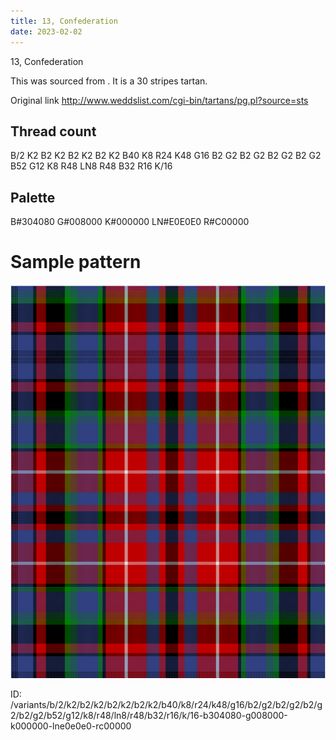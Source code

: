 ```yaml
---
title: 13, Confederation
date: 2023-02-02
---
```

13, Confederation

This was sourced from <no value>.  It is a 30 stripes tartan.

Original link http://www.weddslist.com/cgi-bin/tartans/pg.pl?source=sts

## Thread count
B/2 K2 B2 K2 B2 K2 B2 K2 B40 K8 R24 K48 G16 B2 G2 B2 G2 B2 G2 B2 G2 B52 G12 K8 R48 LN8 R48 B32 R16 K/16

## Palette
B#304080 G#008000 K#000000 LN#E0E0E0 R#C00000

# Sample pattern

![Tartan detail](tartan.png "B/2 K2 B2 K2 B2 K2 B2 K2 B40 K8 R24 K48 G16 B2 G2 B2 G2 B2 G2 B2 G2 B52 G12 K8 R48 LN8 R48 B32 R16 K/16 tartan")

ID: /variants/b/2/k2/b2/k2/b2/k2/b2/k2/b40/k8/r24/k48/g16/b2/g2/b2/g2/b2/g2/b2/g2/b52/g12/k8/r48/ln8/r48/b32/r16/k/16-b304080-g008000-k000000-lne0e0e0-rc00000